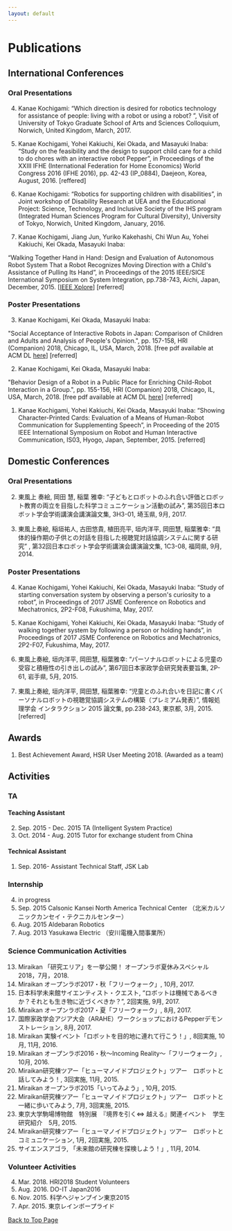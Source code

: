 ```yaml
---
layout: default
---
```


# Publications

## International Conferences

### Oral Presentations
4. Kanae Kochigami: “Which direction is desired for robotics technology for assistance of people: living with a robot or using a robot? ”, Visit of University of Tokyo Graduate School of Arts and Sciences Colloquium, Norwich, United Kingdom, March, 2017. 

3. <p id="IFHE2016">Kanae Kochigami, Yohei Kakiuchi, Kei Okada, and Masayuki Inaba: “Study on the feasibility and the design to support child care for a child to do chores with an interactive robot Pepper”, in Proceedings of the XXIII IFHE (International Federation for Home Economics) World Congress 2016 (IFHE 2016), pp. 42-43 (IP_0884), Daejeon, Korea, August, 2016. [reffered] </p>


2. Kanae Kochigami: “Robotics for supporting children with disabilities”, in Joint workshop of Disability Research at UEA and the Educational Project: Science, Technology, and Inclusive Society of the IHS program (Integrated Human Sciences Program for Cultural Diversity), University of Tokyo, Norwich, United Kingdom, January, 2016.

1. <p id="SII2015"> Kanae Kochigami, Jiang Jun, Yuriko Kakehashi, Chi Wun Au, Yohei Kakiuchi, Kei Okada, Masayuki Inaba:
“Walking Together Hand in Hand: Design and Evaluation of Autonomous Robot System That a Robot Recognizes Moving Direction with a Child's Assistance of Pulling Its Hand”, in Proceedings of the 2015 IEEE/SICE International Symposium on System Integration, pp.738-743, Aichi, Japan, December, 2015. [<a href="https://doi.org/10.1109/SII.2015.7405071">IEEE Xplore</a>] [referred] </p>

### Poster Presentations

3. <p id="HRI2018-2"> Kanae Kochigami, Kei Okada, Masayuki Inaba:
"Social Acceptance of Interactive Robots in Japan: Comparison of Children and Adults and Analysis of People's Opinion.", pp. 157-158, HRI (Companion) 2018, Chicago, IL, USA, March, 2018. [free pdf available at ACM DL <a href="https://doi.org/10.1145/3173386.3177012">here</a>] [referred] </p>

2. <p id="HRI2018-1"> Kanae Kochigami, Kei Okada, Masayuki Inaba:
"Behavior Design of a Robot in a Public Place for Enriching Child-Robot Interaction in a Group.", pp. 155-156, HRI (Companion) 2018, Chicago, IL, USA, March, 2018. [free pdf available at ACM DL <a href="https://doi.org/10.1145/3173386.3177011">here</a>] [referred] </p>

1. Kanae Kochigami, Yohei Kakiuchi, Kei Okada, Masayuki Inaba:
“Showing Character-Printed Cards: Evaluation of a Means of Human-Robot Communication for Supplementing Speech”, in Proceeding of the 2015 IEEE International Symposium on Robot and Human Interactive Communication, IS03, Hyogo, Japan, September, 2015. [referred] 

## Domestic Conferences

### Oral Presentations

2. <p id="RSJ2017"> 東風上 奏絵, 岡田 慧, 稲葉 雅幸: “子どもとロボットのふれ合い評価とロボット教育の両立を目指した科学コミュニケーション活動の試み”, 第35回日本ロボット学会学術講演会講演論文集, 3H3-01, 埼玉県, 9月, 2017. </p>

1. 東風上奏絵, 稲垣祐人, 古田悠貴, 植田亮平, 垣内洋平, 岡田慧, 稲葉雅幸: “具体的操作期の子供との対話を目指した視聴覚対話協調システムに関する研究” , 第32回日本ロボット学会学術講演会講演論文集, 1C3-08, 福岡県, 9月, 2014. 

### Poster Presentations

4. Kanae Kochigami, Yohei Kakiuchi, Kei Okada, Masayuki Inaba: “Study of starting conversation system by observing a person's curiosity to a robot”, in Proceedings of 2017 JSME Conference on Robotics and Mechatronics, 2P2-F08, Fukushima, May, 2017. 

3. Kanae Kochigami, Yohei Kakiuchi, Kei Okada, Masayuki Inaba: “Study of walking together system by following a person or holding hands”, in Proceedings of 2017 JSME Conference on Robotics and Mechatronics, 2P2-F07, Fukushima, May, 2017.


2. 東風上奏絵, 垣内洋平, 岡田慧, 稲葉雅幸: “パーソナルロボットによる児童の受容と積極性の引き出しの試み”, 第67回日本家政学会研究発表要旨集, 2P-61, 岩手県, 5月, 2015. 

1. 東風上奏絵, 垣内洋平, 岡田慧, 稲葉雅幸: “児童とのふれ合いを日記に書くパーソナルロボットの視聴覚協調システムの構築（プレミアム発表）”, 情報処理学会 インタラクション 2015 論文集, pp.238-243, 東京都, 3月, 2015. [referred]

## Awards

1. Best Achievement Award, HSR User Meeting 2018. (Awarded as a team)

## Activities

### TA

#### Teaching Assistant

2. Sep. 2015 - Dec. 2015  TA (Intelligent System Practice)
1. Oct. 2014 - Aug. 2015  Tutor for exchange student from China

#### Technical Assistant

1. Sep. 2016-   Assistant Technical Staff, JSK Lab

### Internship

4. in progress
3. Sep. 2015  Calsonic Kansei North America Technical Center 
（北米カルソニックカンセイ・テクニカルセンター）	  
2. Aug. 2015  Aldebaran Robotics
1. Aug. 2013  Yasukawa Electric （安川電機入間事業所）

### Science Communication Activities

13. Miraikan 「研究エリア」を一挙公開！ オープンラボ夏休みスペシャル2018，7月，2018. 
12. Miraikan オープンラボ2017・秋「フリーウォーク」, 10月, 2017.
11. 日本科学未来館サイエンティスト・クエスト, “ロボットは機械であるべきか？それとも生き物に近づくべきか？”, 2回実施, 9月, 2017.
10. Miraikan オープンラボ2017・夏「フリーウォーク」, 8月, 2017.
9. 国際家政学会アジア大会（ARAHE）ワークショップにおけるPepperデモンストレーション, 8月, 2017.
8. Miraikan 実験イベント「ロボットを目的地に連れて行こう！」, 8回実施, 10月, 11月, 2016.
7. Miraikan オープンラボ2016・秋～Incoming Reality～「フリーウォーク」, 10月, 2016.
6. Miraikan研究棟ツアー「ヒューマノイドプロジェクト」ツアー　ロボットと話してみよう！, 3回実施, 11月, 2015.
5. Miraikan オープンラボ2015「いってみよう」, 10月, 2015.
4. Miraikan研究棟ツアー「ヒューマノイドプロジェクト」ツアー　ロボットと一緒に歩いてみよう, 7月, 3回実施, 2015.
3. 東京大学駒場博物館　特別展　『境界を引く⇔ 越える』関連イベント　学生研究紹介　5月, 2015.
2. Miraikan研究棟ツアー「ヒューマノイドプロジェクト」ツアー　ロボットとコミュニケーション, 1月, 2回実施, 2015.
1. サイエンスアゴラ, 「未来館の研究棟を探検しよう！」, 11月, 2014.

### Volunteer Activities

4. Mar. 2018. HRI2018 Student Volunteers
3. Aug. 2016.  DO-IT Japan2016
2. Nov. 2015.  科学へジャンプイン東京2015
1. Apr. 2015.  東京レインボープライド

<a href="{{ site.baseurl }}/index.html">Back to Top Page</a>